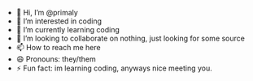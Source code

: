 - 👋 Hi, I’m @primaly
- 👀 I’m interested in coding
- 🌱 I’m currently learning coding
- 💞️ I’m looking to collaborate on nothing, just looking for some source
- 📫 How to reach me here
- 😄 Pronouns: they/them
- ⚡ Fun fact: im learning coding, anyways nice meeting you. 

<!---
primaly/primaly is a ✨ special ✨ repository because its `README.md` (this file) appears on your GitHub profile.
You can click the Preview link to take a look at your changes.
--->
